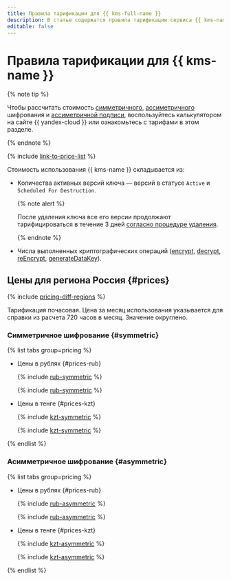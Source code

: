 ```yaml
---
title: Правила тарификации для {{ kms-full-name }}
description: В статье содержатся правила тарификации сервиса {{ kms-name }}.
editable: false
---
```


# Правила тарификации для {{ kms-name }}

{% note tip %}


Чтобы рассчитать стоимость [симметричного](https://yandex.cloud/ru/prices?state=143214c6d306#calculator), [ассиметричного](https://yandex.cloud/ru/prices?state=f4147c7925d1#calculator) шифрования и [ассиметричной подписи](https://yandex.cloud/ru/prices?state=80d5cab43182#calculator), воспользуйтесь калькулятором на сайте {{ yandex-cloud }} или ознакомьтесь с тарифами в этом разделе.





{% endnote %}

{% include [link-to-price-list](../_includes/pricing/link-to-price-list.md) %}

Стоимость использования {{ kms-name }} складывается из:

* Количества активных версий ключа — версий в статусе `Active` и `Scheduled For Destruction`.

  {% note alert %}

  После удаления ключа все его версии продолжают тарифицироваться в течение 3 дней [согласно процедуре удаления](operations/key.md#delete).

  {% endnote %}

* Числа выполненных криптографических операций ([encrypt](api-ref/SymmetricCrypto/encrypt), [decrypt](api-ref/SymmetricCrypto/decrypt), [reEncrypt](api-ref/SymmetricCrypto/reEncrypt), [generateDataKey](api-ref/SymmetricCrypto/generateDataKey)).


## Цены для региона Россия {#prices}



{% include [pricing-diff-regions](../_includes/pricing-diff-regions.md) %}

Тарификация почасовая. Цена за месяц использования указывается для справки из расчета 720 часов в месяц. Значение округлено.

### Симметричное шифрование {#symmetric}


{% list tabs group=pricing %}

- Цены в рублях {#prices-rub}

  {% include [rub-symmetric](../_pricing/kms/rub-symmetric.md) %}

  {% include [rub-symmetric](../_pricing_examples/kms/rub-symmetric.md) %}

- Цены в тенге {#prices-kzt}

  {% include [kzt-symmetric](../_pricing/kms/kzt-symmetric.md) %}

  {% include [kzt-symmetric](../_pricing_examples/kms/kzt-symmetric.md) %}

{% endlist %}




### Асимметричное шифрование {#asymmetric}


{% list tabs group=pricing %}

- Цены в рублях {#prices-rub}

  {% include [rub-asymmetric](../_pricing/kms/rub-asymmetric.md) %}

  {% include [rub-asymmetric](../_pricing_examples/kms/rub-asymmetric.md) %}

- Цены в тенге {#prices-kzt}

  {% include [kzt-asymmetric](../_pricing/kms/kzt-asymmetric.md) %}

  {% include [kzt-asymmetric](../_pricing_examples/kms/kzt-asymmetric.md) %}

{% endlist %}



